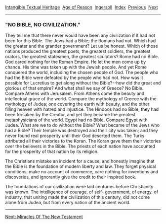 [Intangible Textual Heritage](../../../index)  [Age of
Reason](../../index)  [Ingersoll](../index)  [Index](index) 
[Previous](i0157)  [Next](i0159) 

------------------------------------------------------------------------

### "NO BIBLE, NO CIVILIZATION."

They tell me that there never would have been any civilization if it had
not been for this Bible. The Jews had a Bible; the Romans had not. Which
had the greater and the grander government? Let us be honest. Which of
those nations produced the greatest poets, the greatest soldiers, the
greatest orators, the greatest statesmen, the greatest sculptors? Rome
had no Bible. God cared nothing for the Roman Empire. He let the men
come up by chance. His time was taken up with the Jewish people. And yet
Rome conquered the world, including the chosen people of God. The people
who had the Bible were defeated by the people who had not. How was it
possible for Lucretius to get along without the Bible?--how did the
great and glorious of that empire? And what shall we say of Greece? No
Bible. Compare Athens with Jerusalem. From Athens come the beauty and
intellectual grace of the world. Compare the mythology of Greece with
the mythology of Judea; one covering the earth with beauty, and the
other filling heaven with hatred and injustice. The Hindoos had no
Bible; they had been forsaken by the Creator, and yet they became the
greatest metaphysicians of the world. Egypt had no Bible. Compare Egypt
with Judea. What are we to do without the Bible? What became of the Jews
who had a Bible? Their temple was destroyed and their city was taken;
and they never found real prosperity until their God deserted them. The
Turks attributed all their victories to the Koran. The Koran gave them
their victories over the believers in the Bible. The priests of each
nation have accounted for the prosperity of that nation by its religion.

The Christians mistake an incident for a cause, and honestly imagine
that the Bible is the foundation of modern liberty and law. They forget
physical conditions, make no account of commerce, care nothing for
inventions and discoveries, and ignorantly give the credit to their
inspired book.

The foundations of our civilization were laid centuries before
Christianity was known. The intelligence of courage, of self-
government, of energy, of industry, that uniting made the civilization
of this century, did not come alone from Judea, but from every nation of
the ancient world.

------------------------------------------------------------------------

[Next: Miracles Of The New Testament](i0159)
